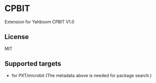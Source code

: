 # CPBIT

Extension for Yahboom CPBIT V1.0

## License

MIT

## Supported targets

* for PXT/microbit
(The metadata above is needed for package search.)
